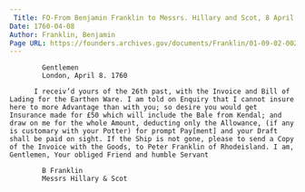 ```yaml
---
 Title: FO-From Benjamin Franklin to Messrs. Hillary and Scot, 8 April 1760
Date: 1760-04-08
Author: Franklin, Benjamin
Page URL: https://founders.archives.gov/documents/Franklin/01-09-02-0026
---
```


          
            Gentlemen
            London, April 8. 1760
          
          I receiv’d yours of the 26th past, with the Invoice and Bill of Lading for the Earthen Ware. I am told on Enquiry that I cannot insure here to more Advantage than with you; so desire you would get Insurance made for £50 which will include the Bale from Kendal; and draw on me for the whole Amount, deducting only the Allowance, (if any is customary with your Potter) for prompt Pay[ment] and your Draft shall be paid on sight. If the Ship is not gone, please to send a Copy of the Invoice with the Goods, to Peter Franklin of Rhodeisland. I am, Gentlemen, Your obliged Friend and humble Servant
          
            B Franklin
            Messrs Hillary & Scot
          
        

